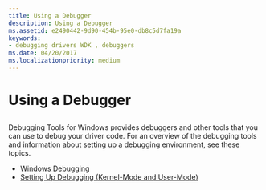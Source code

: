 ```yaml
---
title: Using a Debugger
description: Using a Debugger
ms.assetid: e2490442-9d90-454b-95e0-db8c5d7fa19a
keywords:
- debugging drivers WDK , debuggers
ms.date: 04/20/2017
ms.localizationpriority: medium
---
```


# Using a Debugger


## <span id="ddk_using_a_debugger_tools"></span><span id="DDK_USING_A_DEBUGGER_TOOLS"></span>


Debugging Tools for Windows provides debuggers and other tools that you can use to debug your driver code. For an overview of the debugging tools and information about setting up a debugging environment, see these topics.

-   [Windows Debugging](../debugger/index.md)
-   [Setting Up Debugging (Kernel-Mode and User-Mode)](../debugger/getting-set-up-for-debugging.md)

 

